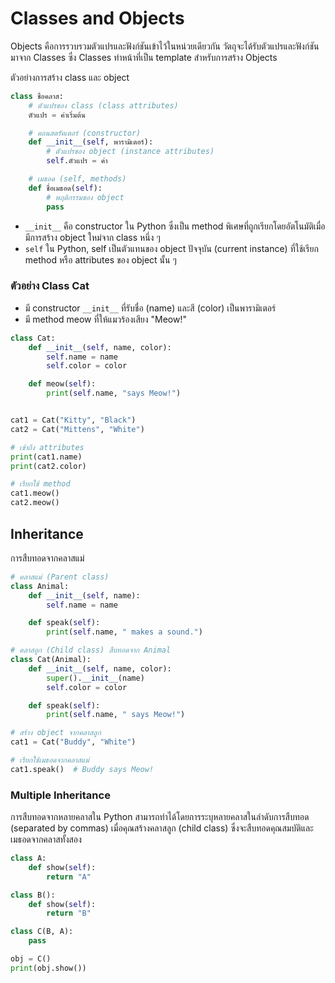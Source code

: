 # Classes and Objects

Objects คือการรวบรวมตัวแปรและฟังก์ชันเข้าไว้ในหน่วยเดียวกัน วัตถุจะได้รับตัวแปรและฟังก์ชันมาจาก Classes ซึ่ง Classes ทำหน้าที่เป็น template สำหรับการสร้าง Objects


ตัวอย่างการสร้าง class และ object

```py linenums="1"
class ชื่อคลาส:
    # ตัวแปรของ class (class attributes)
    ตัวแปร = ค่าเริ่มต้น

    # คอนสตรัคเตอร์ (constructor)
    def __init__(self, พารามิเตอร์):
        # ตัวแปรของ object (instance attributes)
        self.ตัวแปร = ค่า

    # เมธอด (self, methods)
    def ชื่อเมธอด(self):
        # พฤติกรรมของ object
        pass
```


- `__init__` คือ constructor ใน Python ซึ่งเป็น method พิเศษที่ถูกเรียกโดยอัตโนมัติเมื่อมีการสร้าง object ใหม่จาก class หนึ่ง ๆ
- `self` ใน Python, self เป็นตัวแทนของ object ปัจจุบัน (current instance) ที่ใช้เรียก method หรือ attributes ของ object นั้น ๆ


### ตัวอย่าง Class Cat

- มี constructor `__init__` ที่รับชื่อ (name) และสี (color) เป็นพารามิเตอร์
- มี method meow ที่ให้แมวร้องเสียง "Meow!"


```py linenums="1"
class Cat:
    def __init__(self, name, color):
        self.name = name
        self.color = color

    def meow(self):
        print(self.name, "says Meow!")


cat1 = Cat("Kitty", "Black")
cat2 = Cat("Mittens", "White")

# เข้าถึง attributes
print(cat1.name)
print(cat2.color)

# เรียกใช้ method
cat1.meow()
cat2.meow()
```


## Inheritance
 การสืบทอดจากคลาสแม่

```py linenums="1"
# คลาสแม่ (Parent class)
class Animal:
    def __init__(self, name):
        self.name = name

    def speak(self):
        print(self.name, " makes a sound.")

# คลาสลูก (Child class) สืบทอดจาก Animal
class Cat(Animal):
    def __init__(self, name, color):
        super().__init__(name)
        self.color = color

    def speak(self):
        print(self.name, " says Meow!")

# สร้าง object จากคลาสลูก
cat1 = Cat("Buddy", "White")

# เรียกใช้เมธอดจากคลาสแม่
cat1.speak()  # Buddy says Meow!
```

### Multiple Inheritance
การสืบทอดจากหลายคลาสใน Python สามารถทำได้โดยการระบุหลายคลาสในลำดับการสืบทอด (separated by commas) เมื่อคุณสร้างคลาสลูก (child class) ซึ่งจะสืบทอดคุณสมบัติและเมธอดจากคลาสทั้งสอง

```py linenums="1"
class A:
    def show(self):
        return "A"

class B():
    def show(self):
        return "B"

class C(B, A):
    pass

obj = C()
print(obj.show())
```
